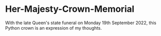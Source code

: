 # Her-Majesty-Crown-Memorial
With the late Queen's state funeral on Monday 19th September 2022, this Python crown is an expression of my thoughts.
